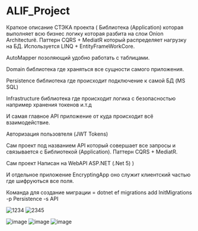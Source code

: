 # ALIF_Project

Краткое описание СТЭКА проекта (
Библиотека (Application) которая выполняет всю бизнес логику которая разбита на слои Onion Architecturё.
Паттерн CQRS + MediatR который распределяет нагрузку на БД. Используется LINQ + EntityFrameWorkCore.

AutoMapper позоляющий удобно работать с таблицами.

Domain библиотека где храняться все сущности самого приложения.

Persistence библиотека где происходит подключение к самой БД (MS SQL)

Infrastructure библиотека где происходит логика с безопасностью например хранения токенов и.т.д

И самая главное API приложение от куда происходит всё взаимодействие.


Авторизация пользовтеля (JWT Tokens)

Сам проект под названием API который совершает все запросы и связывается с Библиотекой (Application). 
Паттерн CQRS + MediatR.
 
Сам проект Написан на WebAPI ASP.NET (.Net 5)
)

И отдельное приложение EncryptingApp оно служит клиентский частью где шифруються все поля.

Команда для создание миграции = dotnet ef migrations add InitMigrations -p Persistence -s API

![1234](https://user-images.githubusercontent.com/69799846/236067586-4ad566a0-2631-4874-84a3-b7df1e59fe70.png)
![2345](https://user-images.githubusercontent.com/69799846/236067592-9501939d-fceb-4371-a331-fe3e7edc0294.png)

![image](https://user-images.githubusercontent.com/69799846/236067880-08efb0e6-ce9a-43b2-a4be-7f0813bd21c4.png)
![image](https://user-images.githubusercontent.com/69799846/236079039-f1c8604a-5c3b-4c80-a487-7169642390e3.png)
![image](https://user-images.githubusercontent.com/69799846/236079113-674c0cb0-0961-4062-9bd9-993727c94e96.png)

